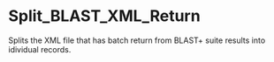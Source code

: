 # Split_BLAST_XML_Return
Splits the XML file that has batch return from BLAST+ suite results into idividual records.
